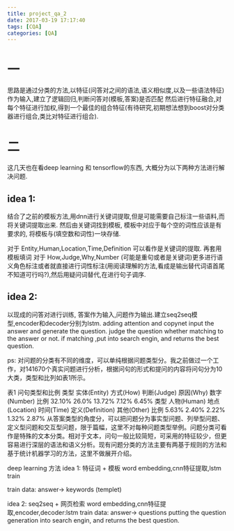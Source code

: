 ```yaml
---
title: project_qa_2
date: 2017-03-19 17:17:40
tags: [CQA]
categories: [QA]
---
```

# 一
思路是通过分类的方法,以特征(问答对之间的语法,语义相似度,以及一些语法特征)作为输入,建立了逻辑回归,判断问答对(模板,答案)是否匹配
然后进行特征融合,对每个特征进行加权,得到一个最佳的组合特征(有待研究,初期想法想到boost对分类器进行组合,类比对特征进行组合).

# 二
这几天也在看deep learning 和 tensorflow的东西, 大概分为以下两种方法进行解决问题.

## idea 1:
结合了之前的模板方法,用dnn进行关键词提取,但是可能需要自己标注一些语料,而将关键词提取出来.
然后由关键词找到模板, 模板中对应于每个空的词性应该是有要求的, 将模板与(填空数和词性)一块存储.

对于 Entity,Human,Location,Time,Definition 可以看作是关键词的提取. 再套用模板填词
对于 How,Judge,Why,Number (可能是重句或者是关键词)更多进行语义角色标注或者就直接进行词性标注(用阅读理解的方法,看成是输出替代词语首尾不知道可行吗?),然后用疑问词替代,在进行句子调序.

## idea 2:
以现成的问答对进行训练, 答案作为输入,问题作为输出.建立seq2seq模型,encoder和decoder分别为lstm.  adding attention and copynet
input the answer and generate the question.  judge the question whether matching to the answer or not.  if matching ,put into search engin, and returns the best question.



ps:
对问题的分类有不同的维度，可以单纯根据问题类型分。我之前做过一个工作，对141670个真实问题进行分析，根据问句的形式和提问的内容将问句分为10大类，类型和比列如表1所示。

表1 问句类型和比例
类型	实体(Entity)	方式(How)	判断(Judge)	原因(Why)	数字(Number)
比例	32.10%	26.0%	13.72%	7.12%	6.45%
类型	人物(Human)	地点(Location)	时间(Time)	定义(Definition)	其他(Other)
比例	5.63%	2.40%	2.22%	1.32%	2.87%
从答案类型的角度分，可以把问题分为事实型问题、列举型问题、定义型问题和交互型问题，限于篇幅，这里不对每种问题类型举例。问题分类可看作是特殊的文本分类。相对于文本，问句一般比较简短，可采用的特征较少，但更容易进行深层的语法和语义分析。现有问题分类的方法主要有两基于规则的方法和基于统计机器学习的方法，这里不做展开介绍。



deep learning 方法
idea 1: 特征词 + 模板
word embedding,cnn特征提取,lstm train

train data: answer-> keywords (templet)

idea 2: seq2seq + 网页检索
word embedding,cnn特征提取,encoder,decoder:lstm
train data: answer-> questions
putting the question generation into search engin, and returns the best question.
